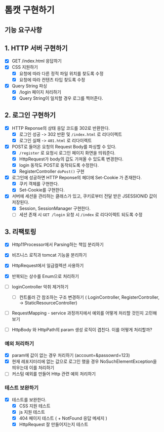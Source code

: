 # 톰캣 구현하기

## 기능 요구사항

## 1. HTTP 서버 구현하기

- [x] GET /index.html 응답하기
- [x] CSS 지원하기
    - [x] 요청에 따라 다른 정적 파일 위치를 찾도록 수정
    - [x] 요청에 따라 컨텐츠 타입 찾도록 수정
- [x] Query String 파싱
    - [x] /login 페이지 처리하기
    - [x] Query String이 일치할 경우 로그를 찍어준다.

## 2. 로그인 구현하기

- [x] HTTP Reponse의 상태 응답 코드를 302로 반환한다.
    - [x] 로그인 성공 -> 302 반환 및 `/index.html` 로 리다이렉트
    - [x] 로그인 실패 -> `401.html` 로 리다이렉트
- [x] POST로 들어온 요청의 Request Body를 파싱할 수 있다.
    - [x] `/register` 로 요청시 로그인 페이지 화면을 띄워준다.
    - [x] HttpRequest가 body의 값도 가져올 수 있도록 변경한다.
    - [x] login 동작도 POST로 동작되도록 수정한다.
    - [x] RegisterController `doPost()` 구현
- [x] 로그인에 성공하면 HTTP Reponse의 헤더에 Set-Cookie 가 존재한다.
  - [x] 쿠키 객체를 구현한다.
  - [x] Set-Cookie를 구현한다.
- [x] 서버에 세션을 관리하는 클래스가 있고, 쿠키로부터 전달 받은 JSESSIONID 값이 저장된다.
  - [x] Session, SessionManager 구현한다.
  - [ ] 세션 존재 시 `GET /login` 요청 시 `/index` 로 리다이렉트 되도록 수정

## 3. 리팩토링

- [x] Http11Processor에서 Parsing하는 책임 분리하기
- [x] 비즈니스 로직과 tomcat 기능을 분리하기
- [x] HttpRequest에서 일급컬렉션 사용하기
- [x] 반복되는 상수를 Enum으로 처리하기
- [ ] loginController 악취 제거하기
  - [ ] 컨트롤러 간 참조하는 구조 변경하기 ( LoginController, RegisterController,  -> StaticResourceController)
- [ ] RequestMapping - service 과정까지에서 예외를 어떻게 처리할 것인지 고민해보기
- [ ] HttpBody 와 HttpPath의 param 생성 로직이 겹친다. 이를 어떻게 처리할까?


### 예외 처리하기

- [x] param에 값이 없는 경우 처리하기 (account=&passowrd=123)
- [x] 현재 레포지터리에 없는 값으로 로그인 했을 경우 NoSuchElementException을 띄우는데 이를 처리하기
- [ ] 커스텀 예외를 만들어 Http 관련 예외 처리하기

### 테스트 보완하기

- [x] 테스트를 보완한다.
  - [x] CSS 지원 테스트
  - [x] js 지원 테스트
  - [x] 404 페이지 테스트 ( + NotFound 응답 메세지 )
  - [x] HttpRequest 잘 만들어지는지 테스트
